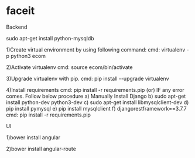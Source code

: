 # faceit

Backend

sudo apt-get install python-mysqldb

1)Create virtual environment by using following command:
   cmd: virtualenv -p python3 ecom

2)Activate virtualenv
   cmd: source ecom/bin/activate

3)Upgrade virtualenv with pip.
  cmd: pip install --upgrade virtualenv

4)Install requirements
   cmd: pip install -r requirements.pip (or) IF any error comes. Follow below procedure
   a) Manually Install Django
   b) sudo apt-get install python-dev python3-dev
   c) sudo apt-get install libmysqlclient-dev
   d) pip install pymysql
   e) pip install mysqlclient
   f) djangorestframework==3.7.7
   cmd: pip install -r requirements.pip


UI

1)bower install angular

2)bower install angular-route

